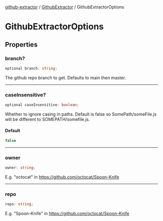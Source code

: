 [github-extractor](../../index.md) / [GithubExtractor](../index.md) / GithubExtractorOptions

# GithubExtractorOptions

## Properties

### branch?

```ts
optional branch: string;
```

The github repo branch to get. Defaults to main then master.

***

### caseInsensitive?

```ts
optional caseInsensitive: boolean;
```

Whether to ignore casing in paths. Default is false so SomePath/someFile.js will be
different to SOMEPATH/somefile.js.

#### Default

```ts
false
```

***

### owner

```ts
owner: string;
```

E.g. "octocat" in https://github.com/octocat/Spoon-Knife

***

### repo

```ts
repo: string;
```

E.g. "Spoon-Knife" in https://github.com/octocat/Spoon-Knife
